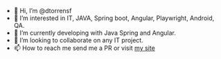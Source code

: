 - 👋 Hi, I’m @dtorrensf
- 👀 I’m interested in IT, JAVA, Spring boot, Angular, Playwright, Android, QA.
- 🌱 I’m currently developing with Java Spring and Angular.
- 💞️ I’m looking to collaborate on any IT project.
- 📫 How to reach me send me a PR or visit [my site](https://diegotf.es)
